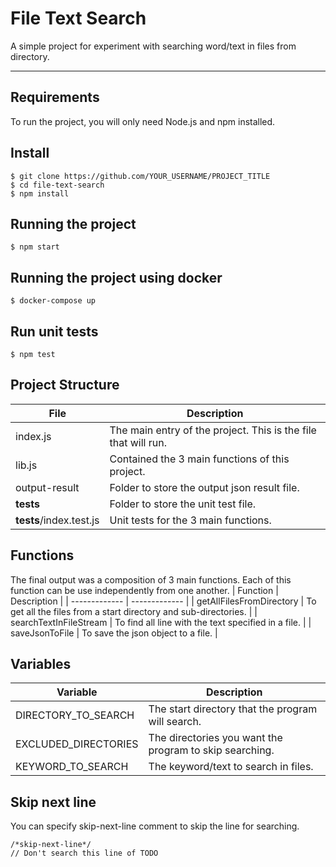 # File Text Search

A simple project for experiment with searching word/text in files from directory.

---
## Requirements

To run the project, you will only need Node.js and npm installed.

## Install

    $ git clone https://github.com/YOUR_USERNAME/PROJECT_TITLE
    $ cd file-text-search
    $ npm install

## Running the project

    $ npm start

## Running the project using docker

    $ docker-compose up

## Run unit tests

    $ npm test

## Project Structure
| File  | Description |
| ------------- | ------------- |
| index.js | The main entry of the project. This is the file that will run. |
| lib.js  | Contained the 3 main functions of this project.  |
| output-result  | Folder to store the output json result file. |
| __tests__ | Folder to store the unit test file. |
| __tests__/index.test.js | Unit tests for the 3 main functions. |

## Functions
The final output was a composition of 3 main functions. Each of this function can be use independently from one another.
| Function  | Description |
| ------------- | ------------- |
| getAllFilesFromDirectory | To get all the files from a start directory and sub-directories. |
| searchTextInFileStream | To find all line with the text specified in a file.  |
| saveJsonToFile | To save the json object to a file. |

## Variables
| Variable  | Description |
| ------------- | ------------- |
| DIRECTORY_TO_SEARCH | The start directory that the program will search. |
| EXCLUDED_DIRECTORIES | The directories you want the program to skip searching.  |
| KEYWORD_TO_SEARCH | The keyword/text to search in files. |

## Skip next line
You can specify skip-next-line comment to skip the line for searching.

```
/*skip-next-line*/
// Don't search this line of TODO
```
